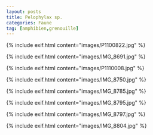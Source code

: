 ```yaml
---
layout: posts
title: Pelophylax sp.
categories: Faune
tag: [amphibien,grenouille]
---
```

{% include exif.html content="images/P1100822.jpg" %}

{% include exif.html content="images/IMG_8691.jpg" %}

{% include exif.html content="images/P1110008.jpg" %}

{% include exif.html content="images/IMG_8750.jpg" %}

{% include exif.html content="images/IMG_8785.jpg" %}

{% include exif.html content="images/IMG_8795.jpg" %}

{% include exif.html content="images/IMG_8797.jpg" %}

{% include exif.html content="images/IMG_8804.jpg" %}


